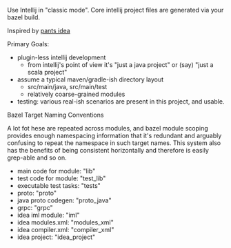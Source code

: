 Use Intellij in "classic mode". Core intellij project files are generated via your bazel build.

Inspired by [pants idea](https://github.com/pantsbuild/pants/blob/d30cca1e0ecb9cc0e1b7e2cd0ff6e7e077e62a52/src/python/pants/backend/project_info/tasks/idea_gen.py)

Primary Goals:
- plugin-less intellij development
  - from intellij's point of view it's "just a java project" or (say) "just a scala project"
- assume a typical maven/gradle-ish directory layout
  - src/main/java, src/main/test
  - relatively coarse-grained modules
- testing: various real-ish scenarios are present in this project, and usable.


Bazel Target Naming Conventions

A lot fot hese are repeated across modules, and bazel module scoping
provides enough namespacing information that it's redundant and arguably
confusing to repeat the namespace in such target names. This system
also has the benefits of being consistent horizontally and therefore
is easily grep-able and so on.

- main code for module: "lib"
- test code for module: "test_lib"
- executable test tasks: "tests"
- proto: "proto"
- java proto codegen: "proto_java"
- grpc: "grpc"
- idea iml module: "iml"
- idea modules.xml: "modules_xml"
- idea compiler.xml: "compiler_xml"
- idea project: "idea_project"